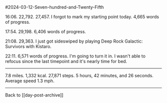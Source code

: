 #2024-03-12-Seven-hundred-and-Twenty-Fifth

16:06.  22,792.  27,457.  I forgot to mark my starting point today.  4,665 words of progress.

17:54.  29,198.  6,406 words of progress.

21:08.  29,363.  I just got sideswiped by playing Deep Rock Galactic: Survivors with Kistaro.

22:11.  6,571 words of progress.  I'm going to turn it in.  I wasn't able to refocus since the last timepoint and it's nearly time for bed.

---
7.8 miles.  1,332 kcal.  27,871 steps.  5 hours, 42 minutes, and 26 seconds.  Average speed 1.3 mph.

---
Back to [[day-post-archive]]